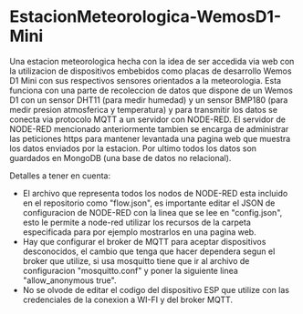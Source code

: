 # EstacionMeteorologica-WemosD1-Mini

Una estacion meteorologica hecha con la idea de ser accedida via web con la utilizacion de dispositivos embebidos como placas de desarrollo Wemos D1 Mini con sus respectivos sensores orientados a la meteorologia. Esta funciona con una parte de recoleccion de datos que dispone de un Wemos D1 con un sensor DHT11 (para medir humedad) y un sensor BMP180 (para medir presion atmosferica y temperatura) y para transmitir los datos se conecta via protocolo MQTT a un servidor con NODE-RED. El servidor de NODE-RED mencionado anteriormente tambien se encarga de administrar las peticiones https para mantener levantada una pagina web que muestra los datos enviados por la estacion. Por ultimo todos los datos son guardados en MongoDB (una base de datos no relacional).


Detalles a tener en cuenta:
  - El archivo que representa todos los nodos de NODE-RED esta incluido en el repositorio como "flow.json", es importante editar el JSON de configuracion de NODE-RED con la linea que se lee en "config.json", esto le permite a node-red utilizar los recursos de la carpeta especificada para por ejemplo mostrarlos en una pagina web.
  - Hay que configurar el broker de MQTT para aceptar dispositivos desconocidos, el cambio que tenga que hacer dependera segun el broker que utilize, si usa mosquitto tiene que ir al archivo de configuracion "mosquitto.conf" y poner la siguiente linea "allow_anonymous true".
  - No se olvode de editar el codigo del dispositivo ESP que utilize con las credenciales de la conexion a WI-FI y del broker MQTT.
